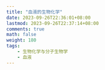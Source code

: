 ```yaml
---
title: "血液的生物化学"
date: 2023-09-26T22:36:01+08:00
lastmod: 2023-09-26T22:37:14+08:00
comments: true
math: false
weight: 180
tags:
    - 生物化学与分子生物学
    - 血液
---
```


